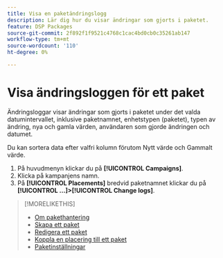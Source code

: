 ```yaml
---
title: Visa en paketändringslogg
description: Lär dig hur du visar ändringar som gjorts i paketet.
feature: DSP Packages
source-git-commit: 2f892f1f9521c4768c1cac4bd0cb0c35261ab147
workflow-type: tm+mt
source-wordcount: '110'
ht-degree: 0%

---
```


# Visa ändringsloggen för ett paket

Ändringsloggar visar ändringar som gjorts i paketet under det valda datumintervallet, inklusive paketnamnet, enhetstypen (paketet), typen av ändring, nya och gamla värden, användaren som gjorde ändringen och datumet.

Du kan sortera data efter valfri kolumn förutom Nytt värde och Gammalt värde.

1. På huvudmenyn klickar du på **[!UICONTROL Campaigns]**.
1. Klicka på kampanjens namn.
1. På **[!UICONTROL Placements]** bredvid paketnamnet klickar du på  **[!UICONTROL ...]>[!UICONTROL Change logs]**.

>[!MORELIKETHIS]
>
>* [Om pakethantering](package-about.md)
>* [Skapa ett paket](package-create.md)
>* [Redigera ett paket](package-edit.md)
>* [Koppla en placering till ett paket](package-attach-placement.md)
>* [Paketinställningar](package-settings.md)

